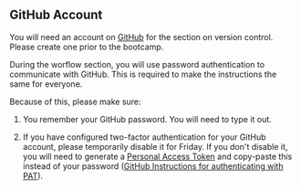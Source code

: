 ## GitHub Account

You will need an account on [GitHub][] for the section on version control.
Please create one prior to the bootcamp.

[GitHub]: https://github.com/

During the worflow section, you will use password authentication to
communicate with GitHub. This is required to make the instructions the same for
everyone. 

Because of this, please make sure:

1. You remember your GitHub password. You will need to type it out.

1. If you have configured two-factor authentication for your GitHub account,
   please temporarily disable it for Friday. If you don't disable it, you will
   need to generate a [Personal Access Token][github-pat] and copy-paste this instead of your
   password ([GitHub Instructions for authenticating with PAT][github-pat-copy-paste]).

[github-pat]: https://docs.github.com/en/github/authenticating-to-github/creating-a-personal-access-token
[github-pat-copy-paste]: https://docs.github.com/en/github/authenticating-to-github/accessing-github-using-two-factor-authentication#authenticating-on-the-command-line-using-https

